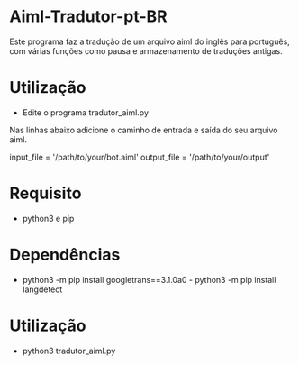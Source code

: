 # Aiml-Tradutor-pt-BR
Este programa faz a tradução de um arquivo aiml do inglês para português, com várias funções como pausa e armazenamento de traduções antigas.

# Utilização
- Edite o programa tradutor_aiml.py

Nas linhas abaixo adicione o caminho de entrada e saída do seu arquivo aiml.

input_file = '/path/to/your/bot.aiml'
output_file = '/path/to/your/output'

# Requisito
- python3 e pip

# Dependências
- python3 -m pip install googletrans==3.1.0a0 - python3 -m pip install langdetect

# Utilização
- python3 tradutor_aiml.py